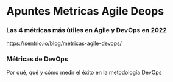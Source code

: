 # Apuntes Metricas Agile Deops

### Las 4 métricas más útiles en Agile y DevOps en 2022

https://sentrio.io/blog/metricas-agile-devops/


### Métricas de DevOps
Por qué, qué y cómo medir el éxito en la metodología DevOps
















